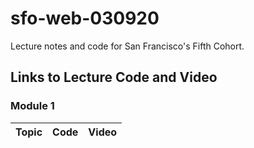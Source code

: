 # sfo-web-030920
Lecture notes and code for San Francisco's Fifth Cohort.

## Links to Lecture Code and Video

### Module 1

| Topic            | Code                | Video                |
| -----            | ----                | -----                |

